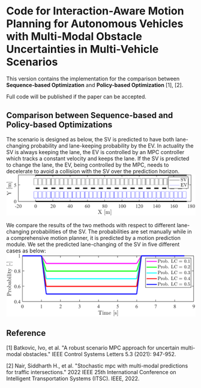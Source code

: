 # Code for Interaction-Aware Motion Planning for Autonomous Vehicles with Multi-Modal Obstacle Uncertainties in Multi-Vehicle Scenarios

This version contains the implementation for the comparison between **Sequence-based Optimization** and **Policy-based Optimization** [1], [2].

Full code will be published if the paper can be accepted.

## Comparison between Sequence-based and Policy-based Optimizations
The scenario is designed as below, the SV is predicted to have both lane-changing probability and lane-keeping probability by the EV. In actuality the SV is always keeping the lane, the EV is controlled by an MPC controller which tracks a constant velocity and keeps the lane. If the SV is predicted to change the lane, the EV, being controlled by the MPC, needs to decelerate to avoid a collision with the SV over the prediction horizon.
![alt](policy-vs-sequence-optimization/Fig_SV_EV_Path.png "Fig.1 Scenario.")

We compare the results of the two methods with respect to different lane-changing probabilities of the SV. The probabilities are set manually while in a comprehensive motion planner, it is predicted by a motion prediction module. We set the predicted lane-changing of the SV in five different cases as below:
![alt](policy-vs-sequence-optimization/Fig_EV_Prob.png "Fig.2 Predicted lane-changing probability of the SV.")



## Reference
[1] Batkovic, Ivo, et al. "A robust scenario MPC approach for uncertain multi-modal obstacles." IEEE Control Systems Letters 5.3 (2021): 947-952.

[2] Nair, Siddharth H., et al. "Stochastic mpc with multi-modal predictions for traffic intersections." 2022 IEEE 25th International Conference on Intelligent Transportation Systems (ITSC). IEEE, 2022.

